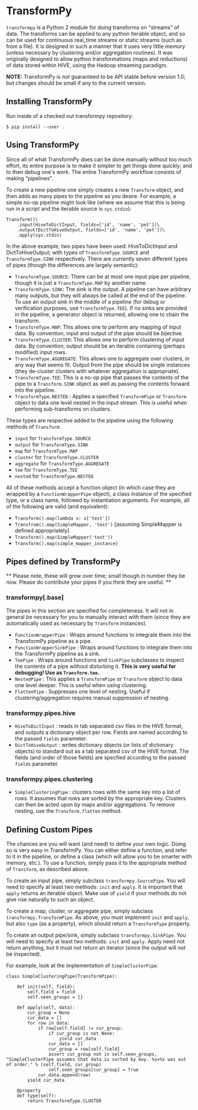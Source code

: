 # TransformPy #

`transformpy` is a Python 2 module for doing transforms on "streams" of data.
The transforms can be applied to any python iterable object, and so can be used
for continuous real_time streams or static streams (such as from a file). It
is designed in such a manner that it uses very little memory (unless necessary
by clustering and/or aggregation routines). It was originally designed to
allow python transformations (maps and reductions) of data stored within HIVE,
using the Hadoop streaming paradigm.

**NOTE:** TransformPy is *not* guaranteed to be API stable before version 1.0;
but changes should be small if any to the current version.

## Installing TransformPy ##

Run inside of a checked out transformpy repository:
```
$ pip install --user .
```

## Using TransformPy ##

Since all of what TransformPy does can be done manually without too much effort,
its entire purpose is to make it simpler to get things done quickly; and to then
debug one's work. The entire TransformPy workflow consists of making "pipelines".

To create a new pipeline one simply creates a new `Transform` object, and then
adds as many pipes to the pipeline as you desire. For example, a simple no-op
pipeline might look like (where we assume that this is being run in a script
and the iterable source is `sys.stdin`):

```
Transform()\
    .input(HiveToDictInput, fields=['id', 'name', 'pet'])\
    .output(DictToHiveOutput, fields=['id', 'name', 'pet'])\
    .apply(sys.stdin)
```

In the above example, two pipes have been used: HiveToDictInput and
DictToHiveOutput; with types of `TransformType.SOURCE` and `TransformType.SINK`
respectively. There are currently seven different types of pipes (though the differences
are largely semantic):
 - `TransformType.SOURCE`: There can be at most one input pipe per pipeline, though it is just a `TransformType.MAP` by another name.
 - `TransformType.SINK`: The sink is the output. A pipeline can have arbitrary many outputs, but they will always be called at the end of the pipeline. To use an output sink in the middle of a pipeline (for debug or verification purposes, use `TransformType.TEE`). If no sinks are provided in the pipeline, a generator object is returned; allowing one to chain the transform.
 - `TransformType.MAP`: This allows one to perform any mapping of input data. By convention, input and output of the pipe should be bijective.
 - `TransformType.CLUSTER`: This allows one to perform clustering of input data. By convention, output should be an iterable containing (perhaps modified) input rows.
 - `TransformType.AGGREGATE`: This allows one to aggregate over clusters, in any way that seems fit. Output from the pipe should be single instances (they de-cluster clusters with whatever aggregation is appropriate).
 - `TransformType.TEE`: This is a no-op pipe that passes the contents of the pipe to a `Transform.SINK` object as well as passing the contents forward into the pipeline.
 - `TransformType.NESTED` : Applies a specified `TransformPipe` or `Transform` object to data one level nested in the input stream. This is useful when performing sub-transforms on clusters.

These types are respective added to the pipeline using the following methods of
`Transform`:
 - `input` for `TransformType.SOURCE`
 - `output` for `TransformType.SINK`
 - `map` for `TransformType.MAP`
 - `cluster` for `TransformType.CLUSTER`
 - `aggregate` for `TransformType.AGGREGATE`
 - `tee` for `TransformType.TEE`
 - `nested` for `TransformType.NESTED`

All of these methods accept a function object (in which case they are
wrapped by a `FunctionWrapperPipe` object), a class instance of the specified type,
or a class name, followed by instantiation arguments. For example, all of the following
are valid (and equivalent):
 - `Transform().map(lambda x: x['test'])`
 - `Transfrom().map(SimpleMapper, 'test')` [assuming SimpleMapper is defined appropriately]
 - `Transform().map(SimpleMapper('test'))`
 - `Transform().map(simple_mapper_instance)`

## Pipes defined by TransformPy ##
** Please note, these will grow over time; small though in number they be now.
Please do contribute your pipes if you think they are useful. **

### transformpy[.base] ###
The pipes in this section are specified for completeness. It will not in general be necessary for you to manually interact with them (since they are automatically used as necessary by `Transform` instances).
 - `FunctionWrapperPipe` : Wraps around functions to integrate them into the TransformPy pipeline as a pipe.
 - `FunctionWrapperSinkPipe` : Wraps around functions to integrate them into the TransformPy pipeline as a sink.
 - `TeePipe` : Wraps around functions and `SinkPipe` subclasses to inspect the contents of a pipe without disturbing it. **This is very useful for debugging! Use as `Transform.tee`.**
 - `NestedPipe` : This applies a `TransformPipe` or `Transform` object to data one level deeper. This is useful when using clustering.
 - `FlattenPipe` : Suppresses one level of nesting. Useful if clustering/aggregation requires manual suppression of nesting.

### transformpy.pipes.hive ###
 - `HiveToDictInput` : reads in tab separated csv files in the HIVE format, and outputs a dictionary object per row. Fields are named according to the passed `fields` parameter.
 - `DictToHiveOutput` : writes dictionary objects (or lists of dictionary objects) to standard out as a tab separated csv of the HIVE format. The fields (and order of those fields) are specfied according to the passed `fields` parameter.

### transformpy.pipes.clustering ###
 - `SimpleClusteringPipe` : clusters rows with the same key into a list of rows. It assumes that rows are sorted by the appropriate key. Clusters can then be acted upon by maps and/or aggregations. To remove nesting, use the `Transform.flatten` method.

## Defining Custom Pipes ##
The chances are you will want (and need) to define your own logic. Doing so is very easy in TransformPy. You can either define a function, and refer to it in the pipeline, or define a class (which will allow you to be smarter with memory, etc.). To use a function, simply pass it to the appropriate method of `Transform`, as described above.

To create an input pipe, simply subclass `transformpy.SourcePipe`. You will need to specify at least two methods: `init` and `apply`. It is important that `apply` returns an iterable object. Make use of `yield` if your methods do not give rise naturally to such an object.

To create a map, cluster, or aggregate pipe, simply subclass `transformpy.TransformPipe`. As above, you must implement `init` and `apply`, but also `type` (as a property), which should return a `TransformType` property.

To create an output pipe/sink, simply subclass `transformpy.SinkPipe`. You will need to specify at least two methods: `init` and `apply`. Apply need not return anything, but it must not return an iterator (since the output will not be inspected).

For example, look at the implementation of `SimpleClusterPipe`:
```
class SimpleClusteringPipe(TransformPipe):

    def init(self, field):
        self.field = field
        self.seen_groups = {}

    def apply(self, data):
        cur_group = None
        cur_data = []
        for row in data:
            if row[self.field] != cur_group:
                if cur_group is not None:
                    yield cur_data
                cur_data = []
                cur_group = row[self.field]
                assert cur_group not in self.seen_groups, "SimpleClusterPipe assumes that data is sorted by key. %s=%s was out of order." % (self.field, cur_group)
                self.seen_groups[cur_group] = True
            cur_data.append(row)
        yield cur_data

    @property
    def type(self):
        return TransformType.CLUSTER
```
